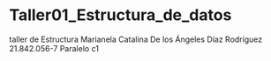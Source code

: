 # Taller01_Estructura_de_datos
taller de Estructura 
Marianela Catalina De los Ángeles Díaz Rodríguez
21.842.056-7 Paralelo c1

